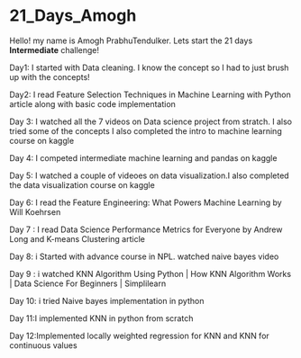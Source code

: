 # 21_Days_Amogh
Hello! my name is Amogh PrabhuTendulker. 
Lets start the 21 days **Intermediate** challenge!

Day1: I started with Data cleaning. I know the concept so I had to just brush up with the concepts!

Day2: I read Feature Selection Techniques in Machine Learning with Python article along with basic code implementation

Day 3: I watched all the 7 videos on Data science project from stratch. I also tried some of the concepts
I also completed the intro to machine learning course on kaggle

Day 4: I competed intermediate machine learning and pandas on kaggle

Day 5: I watched a couple of videoes on data visualization.I also completed the data visualization course on kaggle

Day 6: I read the Feature Engineering: What Powers Machine Learning by Will Koehrsen

Day 7 : I read Data Science Performance Metrics for Everyone by Andrew Long and K-means Clustering article

Day 8: i Started with advance course in NPL. watched naive bayes video 

Day 9 : i watched KNN Algorithm Using Python | How KNN Algorithm Works | Data Science For Beginners | Simplilearn

Day 10: i tried Naive bayes implementation in python

Day 11:I implemented KNN in python from scratch

Day 12:Implemented locally weighted regression for KNN and KNN for continuous values
